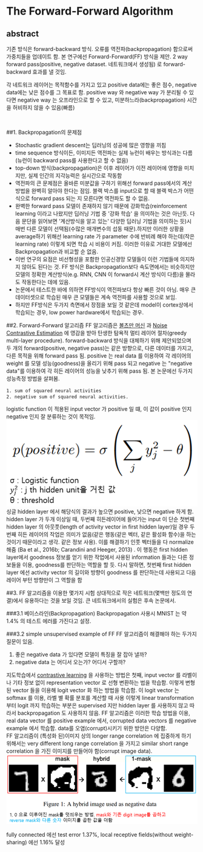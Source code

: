 The Forward-Forward Algorithm
=============

## abstract
기존 방식은 forward-backward 방식. 오류를 역전파(backpropagation) 함으로써 가중치들을 업데이트 함. 본 연구에선 Forward-Forward(FF) 
방식을 제안. 2 way forward pass(positive, negative dataset. 네트워크에서 생성됨) 로 forward-backward 효과를 낼 것임.  

각 네트워크 레이어는 목적함수를 가지고 있고 positive data에는 좋은 점수, negative data에는 낮은 점수를 그 목표로 함. 
positive way 와 negative way 가 분리될 수 있다면 negative way 는 오프라인으로 할 수 있고, 미분하느라(backpropagation) 
시간을 허비하지 않을 수 있음(빠름) <br>

<br>

##1. Backpropagation의 문제점
* Stochastic gradient descent는 딥러닝의 성공에 많은 영향을 끼침
* time sequence 방식이든, 이미지든 역전파는 실제 뉴런이 배우는 방식과는 다름(뉴런이 backward pass를 사용한다고 할 수 없음)
* top-down 방식(backpropagation)은 이후 레이어가 이전 레이어에 영향을 미치지만, 실제 인간의 지각능력은 실시간으로 작동함
* 역전파의 큰 문제점은 올바른 미분값을 구하기 위해선 forward pass에서의 계산 방법을 완벽히 알아야 한다는 점임.
  블랙 박스를 input으로 할 때 블랙 박스가 어떤식으로 forward pass 되는 지 모른다면 역전파도 할 수 없음.
* 완벽한 forward pass 모델이 존재하지 않기 때문에 강화학습(reinforcement learning 이라고 나왔지만 딥러닝 기법 중 '강화 학습' 
  을 의미하는 것은 아닌듯. 다음 문단을 읽어보면 '계산방식을 알고 있는' 다양한 딥러닝 기법을 의미하는 듯)시 매번 다른 모델이 
  선택됨(수많은 매개변수의 섭동 때문).하지만 이러한 상황을 average하기 위해선 learning rate 가 parameter 수에 반비례 해야 
  하는데(작은 learning rate) 이렇게 되면 학습 시 비용이 커짐. 이러한 이유로 거대한 모델에선 Backpropagation과 비교할 순 없음. 
* 이번 연구의 요점은 비선형성을 포함한 인공신경망 모델들이 이런 기법들에 의지하지 않아도 된다는 것. FF 방식은 Backpropagation보다 
  속도면에서는 비슷하지만 모델의 정확한 계산방식(e.g. RNN, CNN 이 forward시 계산 방식이 다름)을 몰라도 작동한다는 데에 있음.
* 논문에서 테스트한 바에 의하면 FF방식이 역전파보다 항상 빠른 것이 아님. 매우 큰 데이터셋으로 학습된 매우 큰 모델들은 계속 역전파를 
  사용할 것으로 보임. 
* 하지만 FF방식은 두가지 측면에서 장점을 보일 것 같은데 model이 cortex상에서 학습되는 경우, low power hardware에서 학습되는 경우.

##2. Forward-Forward 알고리즘
FF 알고리즘은 [볼츠만 머신](https://idplab-konkuk.tistory.com/14) 과 [Noise Contrastive Estimation](https://nuguziii.github.io/survey/S-006/) 
에 영감을 받아 탄생한 탐욕적 멀티 레이어 절차(greedy multi-layer procedure). 
forward-backward 방식을 대체하기 위해 제안되었으며 두 개의 forward(positive, negative pass)는 같은 방향으로, 다른 데이터를 가지고, 
다른 목적을 위해 forward pass 됨.
positive 는 real data 를 이용하여 각 레이어의 weight 를 모델 성능(goodness)을 올리기 위해 pass 되고 negative 는 "negative data"를 
이용하여 각 히든 레이어의 성능을 
낮추기 위해 pass 됨. 본 논문에선 두가지 성능측정 방법을 살펴봄.   
```
1. sum of squared neural activities
2. negative sum of squared neural activities.
```
logistic function 이 적용된 input vector 가 positive 일 떄, 이 값이 positive 인지 negative 인지 잘 분류하는 것이 목적임.   
![p(positive)](./images/p(positive).png)  
싱글 hidden layer 에서 해당식의 결과가 높으면 positive, 낮으면 negative 하게 함. hidden layer 가 두개 이상일 때, 두번째 히든레이어에 
들어가는 input 이 단순 첫번째 hidden layer 의 아웃풋(length of activity vector in first hidden layer)일 경우 두번째 
히든 레이어의 작업은 의미가 없음(같은 행동(같은 벡터, 같은 활성화 함수)을 하는 것이기 때문이라고 생각. 같은 정보 사용). 
이를 해결하기 인풋 벡터들을 다 normalize 해줌 (Ba et al., 2016b; Carandini and Heeger, 2013) . 
이 행동은 first hidden layer에서 goodness 정보를 얻기 위한 작업에서 사용된 information 들과는 다른 정보들을 이용, goodness를 판단하는 역할을 할 듯.
다시 말하면, 첫번째 first hidden layer 에선 activity vector 의 길이와 방향이 goodness 를 판단하는데 사용되고 다음 레이어 부턴
방향만이 그 역할을 함

##3. FF 알고리즘을 이용한 몇가지 시험
상대적으로 작은 네트워크(몇백만 정도의 연결)에서 유용하다는 것을 보일 것임. 큰 네트워크에서의 실험은 후속 논문에서.

###3.1 베이스라인(Backpropagation)
Backpropagation 사용시 MNIST 는 약 1.4% 의 테스트 에러를 가진다고 설정.  

###3.2 simple unsupervised example of FF 
FF 알고리즘이 해결해야 하는 두가지 질문이 있음.  
1. 좋은 negative data 가 있다면 모델이 특징을 잘 잡아 낼까?
2. negative data 는 어디서 오는가? 어디서 구할까?  
  
지도학습에서 [contrastive learning](https://daebaq27.tistory.com/97) 을 사용하는 방법은 첫째, input vector 를 라벨이나 기타 
정보 없이 representation vector 로 선형 변환하는 법을 학습함. 이렇게 변형된 vector 들을 이용해 logit vector 화 하는 방법을 학습함.
이 logit vector 는 softmax 를 이용, 라벨 별 확률 분포를 계산할 때 사용
이렇게 linear transformation 부터 logit 까지 학습하는 부분은 supervised 지만 hidden layer 를 사용하지 않고 따라서 backpropagation 도 
사용하지 않음. FF 알고리즘은 이러한 학습 방법을 이용, real data vector 를 positive example 에서, corrupted data vectors 를 negative example
에서 학습함. data를 오염(corrupt)시키기 위한 방안은 다양함.  
FF 알고리즘이 (특성화 된)이미지 상의 longer range correlation 에 집중하게 하기 위해서는 very different long range correlation 을 가지고
similar short range correlation 을 가진 이미지를 만들어야 함(corrupt image data).  
![figure1](./images/figure1.png)  

  
fully connected 에선 test error 1.37%, local receptive fields(without weight-sharing) 에선 1.16% 달성








